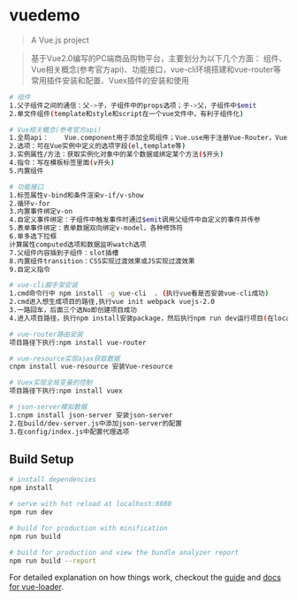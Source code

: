 # vuedemo

> A Vue.js project

> 基于Vue2.0编写的PC端商品购物平台，主要划分为以下几个方面：
组件、Vue相关概念(参考官方api)、功能接口，vue-cli环境搭建和vue-router等常用插件安装和配置、Vuex插件的安装和使用

``` bash
# 组件
1.父子组件之间的通信：父->子，子组件中的props选项；子->父，子组件中$emit
2.单文件组件(template和style和script在一个vue文件中，有利于组件化)

# Vue相关概念(参考官方api)
1.全局api：	Vue.component用于添加全局组件；Vue.use用于注册Vue-Router，Vuex等插件，然后方能使用
2.选项：可在Vue实例中定义的选项字段(el,template等)
3.实例属性/方法：获取实例化对象中的某个数据或绑定某个方法($开头)
4.指令：写在模板标签里面(v开头)
5.内置组件

# 功能接口
1.标签属性v-bind和条件渲染v-if/v-show
2.循环v-for
3.内置事件绑定v-on
4.自定义事件绑定：子组件中触发事件时通过$emit调用父组件中自定义的事件并传参
5.表单事件绑定：表单数据双向绑定v-model，各种修饰符
6.单多选下拉框
计算属性computed选项和数据监听watch选项
7.父组件内容插到子组件：slot插槽
8.内置组件transition：CSS实现过渡效果或JS实现过渡效果
9.自定义指令

# vue-cli脚手架安装
1.cmd命令行中 npm install -g vue-cli  . (执行vue看是否安装vue-cli成功)
2.cmd进入想生成项目的路径,执行vue init webpack vuejs-2.0
3.一路回车，后面三个选No即创建项目成功
4.进入项目路径，执行npm install安装package，然后执行npm run dev运行项目(在localhost启动测试服务器)或者执行npm run build生成上线目录(部署)

# vue-router路由安装
项目路径下执行:npm install vue-router

# vue-resource实现ajax获取数据
cnpm install vue-resource 安装Vue-resource

# Vuex实现全局变量的控制
项目路径下执行:npm install vuex

# json-server模拟数据
1.cnpm install json-server 安装json-server
2.在build/dev-server.js中添加json-server的配置
3.在config/index.js中配置代理选项
```

## Build Setup

``` bash
# install dependencies
npm install

# serve with hot reload at localhost:8080
npm run dev

# build for production with minification
npm run build

# build for production and view the bundle analyzer report
npm run build --report
```

For detailed explanation on how things work, checkout the [guide](http://vuejs-templates.github.io/webpack/) and [docs for vue-loader](http://vuejs.github.io/vue-loader).
